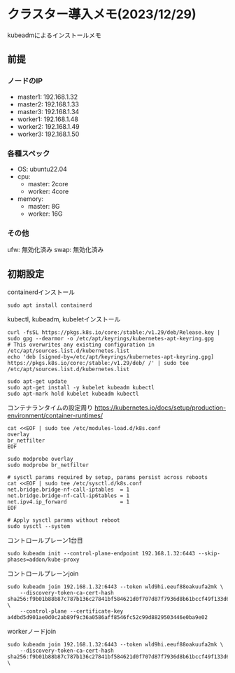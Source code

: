# クラスター導入メモ(2023/12/29)
kubeadmによるインストールメモ

## 前提
### ノードのIP
- master1: 192.168.1.32
- master2: 192.168.1.33
- master3: 192.168.1.34
- worker1: 192.168.1.48
- worker2: 192.168.1.49
- worker3: 192.168.1.50

### 各種スペック
- OS: ubuntu22.04
- cpu:
  - master: 2core
  - worker: 4core
- memory:
  - master: 8G
  - worker: 16G

### その他
ufw: 無効化済み
swap: 無効化済み

## 初期設定
containerdインストール
```
sudo apt install containerd
```

kubectl, kubeadm, kubeletインストール
```
curl -fsSL https://pkgs.k8s.io/core:/stable:/v1.29/deb/Release.key | sudo gpg --dearmor -o /etc/apt/keyrings/kubernetes-apt-keyring.gpg
# This overwrites any existing configuration in /etc/apt/sources.list.d/kubernetes.list
echo 'deb [signed-by=/etc/apt/keyrings/kubernetes-apt-keyring.gpg] https://pkgs.k8s.io/core:/stable:/v1.29/deb/ /' | sudo tee /etc/apt/sources.list.d/kubernetes.list

sudo apt-get update
sudo apt-get install -y kubelet kubeadm kubectl
sudo apt-mark hold kubelet kubeadm kubectl
```

コンテナランタイムの設定周り
https://kubernetes.io/docs/setup/production-environment/container-runtimes/
```
cat <<EOF | sudo tee /etc/modules-load.d/k8s.conf
overlay
br_netfilter
EOF

sudo modprobe overlay
sudo modprobe br_netfilter

# sysctl params required by setup, params persist across reboots
cat <<EOF | sudo tee /etc/sysctl.d/k8s.conf
net.bridge.bridge-nf-call-iptables  = 1
net.bridge.bridge-nf-call-ip6tables = 1
net.ipv4.ip_forward                 = 1
EOF

# Apply sysctl params without reboot
sudo sysctl --system
```

コントロールプレーン1台目
```
sudo kubeadm init --control-plane-endpoint 192.168.1.32:6443 --skip-phases=addon/kube-proxy
```


コントロールプレーンjoin
```
sudo kubeadm join 192.168.1.32:6443 --token wld9hi.eeuf88oakuufa2mk \
	--discovery-token-ca-cert-hash sha256:f9b01b88b87c787b136c27841bf584621d0f707d87f7936d8b61bccf49f133d6 \
	--control-plane --certificate-key a4dbd5d901ae0d0c2ab89f9c36a0586aff8546fc52c99d8829503446e0ba9e02
```

workerノードjoin
```
sudo kubeadm join 192.168.1.32:6443 --token wld9hi.eeuf88oakuufa2mk \
	--discovery-token-ca-cert-hash sha256:f9b01b88b87c787b136c27841bf584621d0f707d87f7936d8b61bccf49f133d6 \
```
